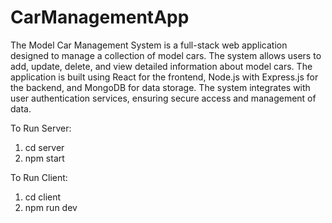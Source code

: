 # CarManagementApp

The Model Car Management System is a full-stack web application designed to manage a collection of model cars. The system allows users to add, update, delete, and view detailed information about model cars. The application is built using React for the frontend, Node.js with Express.js for the backend, and MongoDB for data storage. The system integrates with user authentication services, ensuring secure access and management of data.

To Run Server:
1. cd server
2. npm start

To Run Client:
1. cd client
2. npm run dev
